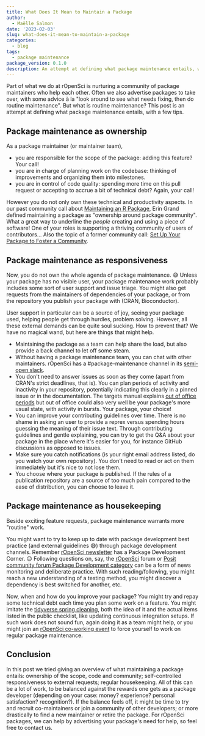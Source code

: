 ```yaml
---
title: What Does It Mean to Maintain a Package
author:
  - Maëlle Salmon
date: '2023-02-03'
slug: what-does-it-mean-to-maintain-a-package
categories:
  - blog
tags:
  - package maintenance
package_version: 0.1.0
description: An attempt at defining what package maintenance entails, with a few tips.
---
```


Part of what we do at rOpenSci is nurturing a community of package maintainers who help each other.
Often we also advertise packages to take over, with some advice à la "look around to see what needs fixing, then do routine maintenance".
But what is routine maintenance? This post is an attempt at defining what package maintenance entails, with a few tips.

## Package maintenance as ownership

As a package maintainer (or maintainer team), 

+ you are responsible for the scope of the package: adding this feature? Your call!
+ you are in charge of planning work on the codebase: thinking of improvements and organizing them into milestones.
+ you are in control of code quality: spending more time on this pull request or accepting to accrue a bit of technical debt? Again, your call!

However you do not only own these technical and productivity aspects.
In our past community call about [Maintaining an R Package](/commcalls/2020-03-18/), Erin Grand defined maintaining a package as "ownership around package community".
What a great way to underline the _people_ creating and using a piece of software!
One of your roles is supporting a thriving community of users of contributors... Also the topic of a former community call: [Set Up Your Package to Foster a Community](/commcalls/apr2021-pkg-community/).

## Package maintenance as responsiveness

Now, you do not own the whole agenda of package maintenance. :sweat_smile:
Unless your package has no visible user, your package maintenance work probably includes some sort of user support and issue triage.
You might also get requests from the maintainers of dependencies of your package, or from the repository you publish your package with (CRAN, Bioconductor).

User support in particular can be a source of joy, seeing your package used, helping people get through hurdles, problem solving.
However, all these external demands can be quite soul sucking.
How to prevent that?
We have no magical wand, but here are things that might help.

* Maintaining the package as a team can help share the load, but also provide a back channel to let off some steam.
* Without having a package maintenance team, you can chat with other maintainers. rOpenSci has a #package-maintenance channel in its [semi-open slack](https://contributing.ropensci.org/resources.html#channels).
* You don't need to answer issues as soon as they come (apart from CRAN's strict deadlines, that is). You can plan periods of activity and inactivity in your repository, potentially indicating this clearly in a pinned issue or in the documentation. The targets manual explains [out of office periods](https://books.ropensci.org/targets/help.html#out-of-office) but out of office could also very well be your package's more usual state, with activity in bursts. Your package, your choice!
* You can improve your contributing guidelines over time. There is no shame in asking an user to provide a reprex versus spending hours guessing the meaning of their issue text. Through contributing guidelines and gentle explaining, you can try to get the Q&A about your package in the place where it's easier for you, for instance GitHub discussions as opposed to issues.
* Make sure you catch notifications (is your right email address listed, do you watch your own repository). You don't need to read or act on them immediately but it's nice to not lose them.
* You choose where your package is published. If the rules of a publication repository are a source of too much pain compared to the ease of distribution, you can choose to leave it.

## Package maintenance as housekeeping

Beside exciting feature requests, package maintenance warrants more "routine" work.

You might want to try to keep up to date with package development best practice (and external guidelines :sweat_smile:) through package development channels.
Remember [rOpenSci newsletter](/news) has a Package Development Corner. :wink:
Following questions on, say, the [rOpenSci](https://discuss.ropensci.org/) forum or [Posit community forum Package Development category](https://community.rstudio.com/c/package-development/11) can be a form of news monitoring and deliberate practice.
With such reading/following, you might reach a new understanding of a testing method, you might discover a dependency is best switched for another, etc.

Now, when and how do you improve your package?
You might try and repay some technical debt each time you plan some work on a feature.
You might imitate the [tidyverse spring cleaning](/blog/2022/03/18/ropensci-news-digest-march-2022/#get-inspired-by-the-tidyverse-spring-cleaning), both the idea of it and the actual items listed in the public checklist, like updating continuous integration setups.
If such work does not sound fun, again doing it as a team might help, or you might join an [rOpenSci co-working event](/events) to force yourself to work on regular package maintenance.

## Conclusion

In this post we tried giving an overview of what maintaining a package entails: ownership of the scope, code and community; self-controlled responsiveness to external requests; regular housekeeping.
All of this can be a lot of work, to be balanced against the rewards one gets as a package developer (depending on your case: money? experience? personal satisfaction? recognition?).
If the balance feels off, it might be time to try and recruit co-maintainers or join a community of other developers; or more drastically to find a new maintainer or retire the package.
For rOpenSci packages, we can help by advertising your package's need for help, so feel free to contact us.
